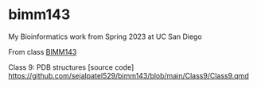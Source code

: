 # bimm143
My Bioinformatics work from Spring 2023 at UC San Diego

From class [BIMM143](https://bioboot.github.io/bimm143_S23/)

Class 9: PDB structures [source code]
https://github.com/sejalpatel529/bimm143/blob/main/Class9/Class9.qmd


